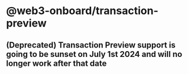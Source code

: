 # @web3-onboard/transaction-preview

## (Deprecated) Transaction Preview support is going to be sunset on July 1st 2024 and will no longer work after that date

